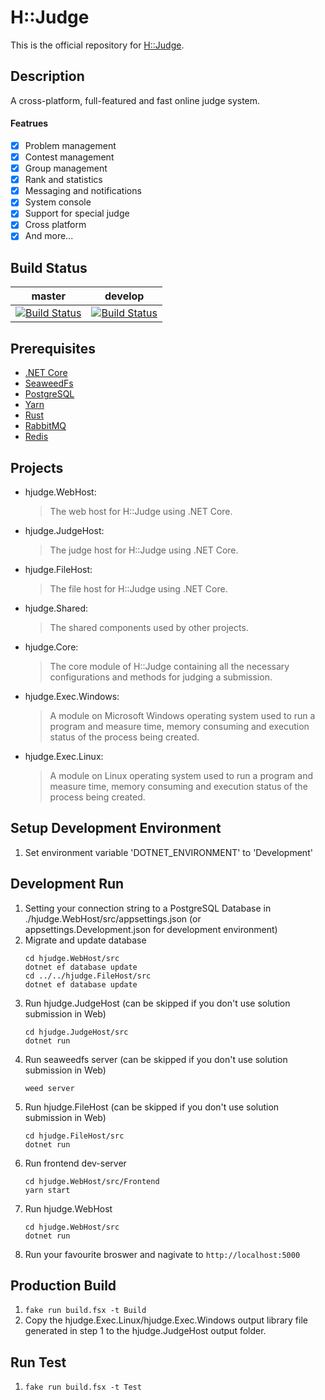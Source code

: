 # H::Judge
This is the official repository for [H::Judge](https://hjudge.com).

## Description
A cross-platform, full-featured and fast online judge system.  

#### Featrues
- [x] Problem management
- [x] Contest management
- [x] Group management
- [x] Rank and statistics
- [x] Messaging and notifications
- [x] System console
- [x] Support for special judge
- [x] Cross platform
- [x] And more...

## Build Status
| master | develop |
| ------ | ------- |
| [![Build Status](https://dev.azure.com/hez2010/H-Judge/_apis/build/status/hez2010.H-Judge?branchName=master)](https://dev.azure.com/hez2010/H-Judge/_build/latest?definitionId=10&branchName=master) | [![Build Status](https://dev.azure.com/hez2010/H-Judge/_apis/build/status/hez2010.H-Judge?branchName=develop)](https://dev.azure.com/hez2010/H-Judge/_build/latest?definitionId=10&branchName=develop) |

## Prerequisites
- [.NET Core](https://www.microsoft.com/net/)
- [SeaweedFs](https://github.com/chrislusf/seaweedfs/)
- [PostgreSQL](https://www.postgresql.org/)
- [Yarn](https://yarnpkg.com/)
- [Rust](https://www.rust-lang.org/)
- [RabbitMQ](https://www.rabbitmq.com/)
- [Redis](https://redis.io/)

## Projects
- hjudge.WebHost:
    > The web host for H::Judge using .NET Core. 
- hjudge.JudgeHost:
    > The judge host for H::Judge using .NET Core. 
- hjudge.FileHost:
    > The file host for H::Judge using .NET Core. 
- hjudge.Shared:
    > The shared components used by other projects. 
- hjudge.Core:
    > The core module of H::Judge containing all the necessary configurations and methods for judging a submission. 
- hjudge.Exec.Windows:
    > A module on Microsoft Windows operating system used to run a program and measure time, memory consuming and execution status of the process being created. 
- hjudge.Exec.Linux:
    > A module on Linux operating system used to run a program and measure time, memory consuming and execution status of the process being created. 

## Setup Development Environment
1. Set environment variable 'DOTNET_ENVIRONMENT' to 'Development'

## Development Run
1. Setting your connection string to a PostgreSQL Database in ./hjudge.WebHost/src/appsettings.json (or appsettings.Development.json for development environment)
2. Migrate and update database
    ```
    cd hjudge.WebHost/src
    dotnet ef database update
    cd ../../hjudge.FileHost/src
    dotnet ef database update
    ```
3. Run hjudge.JudgeHost (can be skipped if you don't use solution submission in Web)
    ```
    cd hjudge.JudgeHost/src
    dotnet run
    ```
4. Run seaweedfs server (can be skipped if you don't use solution submission in Web)
    ```
    weed server
    ```
5. Run hjudge.FileHost (can be skipped if you don't use solution submission in Web)
    ```
    cd hjudge.FileHost/src
    dotnet run
    ```
6. Run frontend dev-server
    ```
    cd hjudge.WebHost/src/Frontend
    yarn start
    ```
7. Run hjudge.WebHost
    ```
    cd hjudge.WebHost/src
    dotnet run
    ```
8. Run your favourite broswer and nagivate to `http://localhost:5000`

## Production Build
1. `fake run build.fsx -t Build`
2. Copy the hjudge.Exec.Linux/hjudge.Exec.Windows output library file generated in step 1 to the hjudge.JudgeHost output folder.

## Run Test
1. `fake run build.fsx -t Test`
